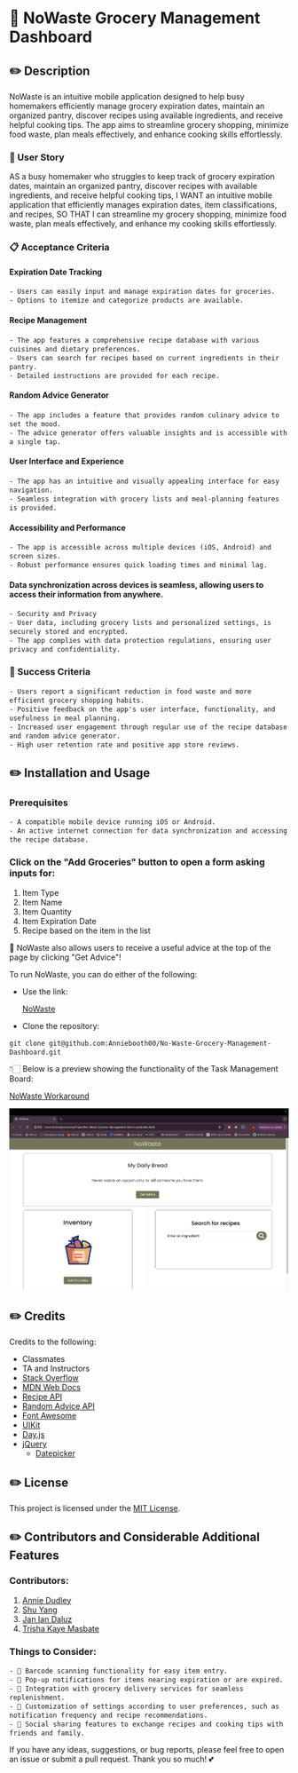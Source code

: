 # 🛒 NoWaste Grocery Management Dashboard

## ✏️ Description

NoWaste is an intuitive mobile application designed to help busy homemakers efficiently manage grocery expiration dates, maintain an organized pantry, discover recipes using available ingredients, and receive helpful cooking tips. The app aims to streamline grocery shopping, minimize food waste, plan meals effectively, and enhance cooking skills effortlessly.

### 💭 User Story

AS a busy homemaker who struggles to keep track of grocery expiration dates, maintain an organized pantry, discover recipes with available ingredients, and receive helpful cooking tips,
I WANT an intuitive mobile application that efficiently manages expiration dates, item classifications, and recipes,
SO THAT I can streamline my grocery shopping, minimize food waste, plan meals effectively, and enhance my cooking skills effortlessly.

### 📋 Acceptance Criteria

#### Expiration Date Tracking
    - Users can easily input and manage expiration dates for groceries.
    - Options to itemize and categorize products are available.

#### Recipe Management
    - The app features a comprehensive recipe database with various cuisines and dietary preferences.
    - Users can search for recipes based on current ingredients in their pantry.
    - Detailed instructions are provided for each recipe.

#### Random Advice Generator
    - The app includes a feature that provides random culinary advice to set the mood.
    - The advice generator offers valuable insights and is accessible with a single tap.

#### User Interface and Experience
    - The app has an intuitive and visually appealing interface for easy navigation.
    - Seamless integration with grocery lists and meal-planning features is provided.

#### Accessibility and Performance
    - The app is accessible across multiple devices (iOS, Android) and screen sizes.
    - Robust performance ensures quick loading times and minimal lag.

#### Data synchronization across devices is seamless, allowing users to access their information from anywhere.
    - Security and Privacy
    - User data, including grocery lists and personalized settings, is securely stored and encrypted.
    - The app complies with data protection regulations, ensuring user privacy and confidentiality.

### 🎊 Success Criteria

    - Users report a significant reduction in food waste and more efficient grocery shopping habits.
    - Positive feedback on the app's user interface, functionality, and usefulness in meal planning.
    - Increased user engagement through regular use of the recipe database and random advice generator.
    - High user retention rate and positive app store reviews.

## ✏️ Installation and Usage

### Prerequisites
    - A compatible mobile device running iOS or Android.
    - An active internet connection for data synchronization and accessing the recipe database.

### Click on the "Add Groceries" button to open a form asking inputs for:

1. Item Type
2. Item Name
3. Item Quantity
4. Item Expiration Date
5. Recipe based on the item in the list

🎉 NoWaste also allows users to receive a useful advice at the top of the page by clicking "Get Advice"!

To run NoWaste, you can do either of the following:

* Use the link:
  
  [NoWaste](https://anniebooth00.github.io/No-Waste-Grocery-Management-Dashboard/)

* Clone the repository:
```
git clone git@github.com:Anniebooth00/No-Waste-Grocery-Management-Dashboard.git
```

👇🏻 Below is a preview showing the functionality of the Task Management Board:

[NoWaste Workaround](https://youtu.be/D5JQsQkhuNM?si=zfNWMCqDBGCv_wyD)



![NoWaste Screenshot](./assets/img/NoWaste-screenshot.png)


## ✏️ Credits

Credits to the following:

- Classmates
- TA and Instructors
- [Stack Overflow](https://stackoverflow.com/?newreg=f63e9ea2d90e48e6b29cd0118dd59f99)
- [MDN Web Docs](https://developer.mozilla.org/en-US/)
- [Recipe API](https://www.themealdb.com/api.php)
- [Random Advice API](https://api.adviceslip.com/#messages)
- [Font Awesome](https://cdnjs.cloudflare.com/ajax/libs/font-awesome/5.15.4/css/all.min.css)
- [UIKit](https://cdn.jsdelivr.net/npm/uikit@3.6.22/dist/css/uikit.min.css)
- [Day.js](https://day.js.org/en/)
- [jQuery](https://jqueryui.com/)
    - [Datepicker](https://jqueryui.com/datepicker/)

## ✏️ License

This project is licensed under the [MIT License](https://opensource.org/licenses/MIT).


## ✏️ Contributors and Considerable Additional Features

### Contributors:

1. [Annie Dudley](https://github.com/Anniebooth00)
2. [Shu Yang](https://github.com/UBC-Yang)
3. [Jan Ian Daluz](https://github.com/janiandaluz)
4. [Trisha Kaye Masbate](https://github.com/trishamasbate)

### Things to Consider:
    - 👀 Barcode scanning functionality for easy item entry.
    - 👀 Pop-up notifications for items nearing expiration or are expired.
    - 👀 Integration with grocery delivery services for seamless replenishment.
    - 👀 Customization of settings according to user preferences, such as notification frequency and recipe recommendations.
    - 👀 Social sharing features to exchange recipes and cooking tips with friends and family.

If you have any ideas, suggestions, or bug reports, please feel free to open an issue or submit a pull request. Thank you so much! 💕